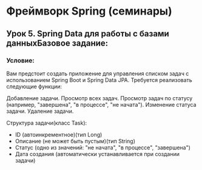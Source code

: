 # Фреймворк Spring (семинары)
## Урок 5. Spring Data для работы с базами данныхБазовое задание:
### Условие:
Вам предстоит создать приложение для управления списком задач с использованием Spring Boot и Spring Data JPA. 
Требуется реализовать следующие функции:

Добавление задачи. 
Просмотр всех задач. 
Просмотр задач по статусу (например, "завершена", "в процессе", "не начата").
Изменение статуса задачи.
Удаление задачи.

Структура задачи(класс Task):
- ID (автоинкрементное)(тип Long)
- Описание (не может быть пустым)(тип String)
- Статус (одно из значений: "не начата", "в процессе", "завершена")
- Дата создания (автоматически устанавливается при создании задачи)
